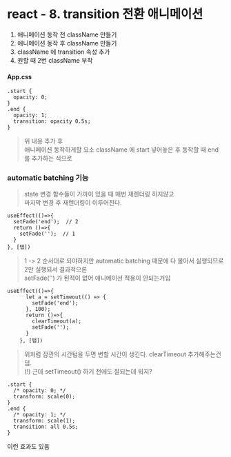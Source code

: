 react - 8. transition 전환 애니메이션
=================================

1. 애니메이션 동작 전 className 만들기
2. 애니메이션 동작 후 className 만들기
3. className 에 transition 속성 추가
4. 원할 때 2번 className 부착

#### App.css
```
.start {
  opacity: 0;
}
.end {
  opacity: 1;
  transition: opacity 0.5s;
}
```
> 위 내용 추가 후   
> 애니메이션 동작하게할 요소 className 에 start 넣어놓은 후 동작할 때 end 를 추가하는 식으로

### automatic batching 기능
> state 변경 함수들이 가까이 있을 때 매번 재렌더링 하지않고   
> 마지막 변경 후 재렌더링이 이루어진다.
```
useEffect(()=>{
  setFade('end');  // 2
  return ()=>{
    setFade('');  // 1
  }
}, [탭])
```
> 1 -> 2 순서대로 되야하지만 automatic batching 때문에 다 몰아서 실행되므로 2만 실행되서 결과적으론   
> setFade(‘') 가 된적이 없어 애니메이션 적용이 안되는거임   
```
useEffect(()=>{
      let a = setTimeout(() => {
        setFade('end');
      }, 100);
      return ()=>{
        clearTimeout(a);
        setFade(''); 
      }
    }, [탭])
```
> 위처럼 잠깐의 시간텀을 두면 변할 시간이 생긴다. clearTimeout 추가해주는건 덤.   
> (!) 근데 setTimeout() 하기 전에도 잘되는데 뭐지?
```
.start {
  /* opacity: 0; */
  transform: scale(0);
}
.end {
  /* opacity: 1; */
  transform: scale(1);
  transition: all 0.5s;
}
```
이런 효과도 있음


